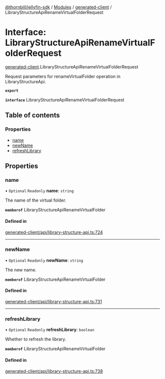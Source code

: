 [@thornbill/jellyfin-sdk](../README.md) / [Modules](../modules.md) / [generated-client](../modules/generated_client.md) / LibraryStructureApiRenameVirtualFolderRequest

# Interface: LibraryStructureApiRenameVirtualFolderRequest

[generated-client](../modules/generated_client.md).LibraryStructureApiRenameVirtualFolderRequest

Request parameters for renameVirtualFolder operation in LibraryStructureApi.

**`export`**

**`interface`** LibraryStructureApiRenameVirtualFolderRequest

## Table of contents

### Properties

- [name](generated_client.LibraryStructureApiRenameVirtualFolderRequest.md#name)
- [newName](generated_client.LibraryStructureApiRenameVirtualFolderRequest.md#newname)
- [refreshLibrary](generated_client.LibraryStructureApiRenameVirtualFolderRequest.md#refreshlibrary)

## Properties

### name

• `Optional` `Readonly` **name**: `string`

The name of the virtual folder.

**`memberof`** LibraryStructureApiRenameVirtualFolder

#### Defined in

[generated-client/api/library-structure-api.ts:724](https://github.com/thornbill/jellyfin-sdk-typescript/blob/1142a3e/src/generated-client/api/library-structure-api.ts#L724)

___

### newName

• `Optional` `Readonly` **newName**: `string`

The new name.

**`memberof`** LibraryStructureApiRenameVirtualFolder

#### Defined in

[generated-client/api/library-structure-api.ts:731](https://github.com/thornbill/jellyfin-sdk-typescript/blob/1142a3e/src/generated-client/api/library-structure-api.ts#L731)

___

### refreshLibrary

• `Optional` `Readonly` **refreshLibrary**: `boolean`

Whether to refresh the library.

**`memberof`** LibraryStructureApiRenameVirtualFolder

#### Defined in

[generated-client/api/library-structure-api.ts:738](https://github.com/thornbill/jellyfin-sdk-typescript/blob/1142a3e/src/generated-client/api/library-structure-api.ts#L738)
